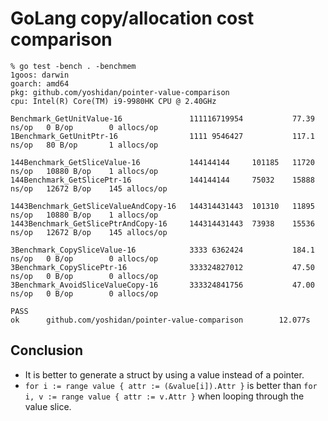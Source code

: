 # GoLang copy/allocation cost comparison

```
% go test -bench . -benchmem
1goos: darwin
goarch: amd64
pkg: github.com/yoshidan/pointer-value-comparison
cpu: Intel(R) Core(TM) i9-9980HK CPU @ 2.40GHz

Benchmark_GetUnitValue-16               111116719954           77.39 ns/op   0 B/op        0 allocs/op
1Benchmark_GetUnitPtr-16                1111 9546427           117.1 ns/op   80 B/op       1 allocs/op

144Benchmark_GetSliceValue-16           144144144     101185   11720 ns/op   10880 B/op    1 allocs/op
144Benchmark_GetSlicePtr-16             144144144     75032    15888 ns/op   12672 B/op    145 allocs/op

1443Benchmark_GetSliceValueAndCopy-16   144314431443  101310   11895 ns/op   10880 B/op    1 allocs/op
1443Benchmark_GetSlicePtrAndCopy-16     144314431443  73938    15536 ns/op   12672 B/op    145 allocs/op

3Benchmark_CopySliceValue-16            3333 6362424           184.1 ns/op   0 B/op        0 allocs/op
3Benchmark_CopySlicePtr-16              333324827012           47.50 ns/op   0 B/op        0 allocs/op
3Benchmark_AvoidSliceValueCopy-16       333324841756           47.00 ns/op   0 B/op        0 allocs/op

PASS
ok      github.com/yoshidan/pointer-value-comparison        12.077s
```

## Conclusion
* It is better to generate a struct by using a value instead of a pointer.
* `for i := range value { attr := (&value[i]).Attr }` is better than `for i, v := range value { attr := v.Attr }` when looping through the value slice.

